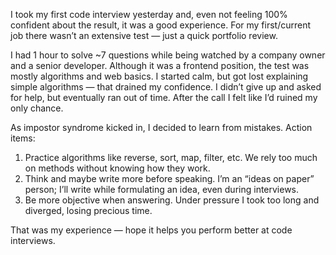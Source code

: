 I took my first code interview yesterday and, even not feeling 100% confident about the result, it was a good experience. For my first/current job there wasn’t an extensive test — just a quick portfolio review.

I had 1 hour to solve ~7 questions while being watched by a company owner and a senior developer. Although it was a frontend position, the test was mostly algorithms and web basics. I started calm, but got lost explaining simple algorithms — that drained my confidence. I didn’t give up and asked for help, but eventually ran out of time. After the call I felt like I’d ruined my only chance.

As impostor syndrome kicked in, I decided to learn from mistakes. Action items:

1. Practice algorithms like reverse, sort, map, filter, etc. We rely too much on methods without knowing how they work.
2. Think and maybe write more before speaking. I’m an “ideas on paper” person; I’ll write while formulating an idea, even during interviews.
3. Be more objective when answering. Under pressure I took too long and diverged, losing precious time.

That was my experience — hope it helps you perform better at code interviews.

